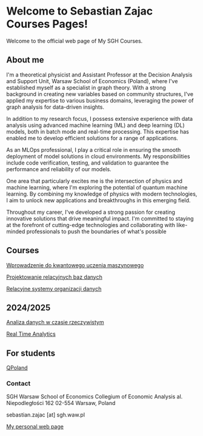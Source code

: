 # Welcome to Sebastian Zajac Courses Pages!

Welcome to the official web page of My SGH Courses.

## About me

I'm a theoretical physicist and Assistant Professor at the Decision 
Analysis and Support Unit, Warsaw School of Economics (Poland), where 
I've established myself as a specialist in graph theory. 
With a strong background in creating new variables based on community structures, I've 
applied my expertise to various business domains, leveraging the power 
of graph analysis for data-driven insights.

In addition to my research focus, I possess extensive experience with 
data analysis using advanced machine learning (ML) and deep learning 
(DL) models, both in batch mode and real-time processing. 
This expertise has enabled me to develop efficient solutions for a range of 
applications.

As an MLOps professional, I play a critical role in ensuring the smooth 
deployment of model solutions in cloud environments. 
My responsibilities include code verification, testing, and validation to guarantee the 
performance and reliability of our models.

One area that particularly excites me is the intersection of physics and 
machine learning, where I'm exploring the potential of quantum machine 
learning. 
By combining my knowledge of physics with modern technologies, I aim to unlock new applications and breakthroughs in this emerging field.

Throughout my career, I've developed a strong passion for creating 
innovative solutions that drive meaningful impact. I'm committed to 
staying at the forefront of cutting-edge technologies and collaborating 
with like-minded professionals to push the boundaries of what's 
possible


## Courses

[Wprowadzenie do kwantowego uczenia maszynowego](https://sebkaz-teaching.github.io/qml2025/)

[Projektowanie relacyjnych baz danych](https://sebkaz-teaching.github.io/prba)

[Relacyjne systemy organizacji danych](https://sebkaz-teaching.github.io/rsod)


## 2024/2025

[Analiza danych w czasie rzeczywistym](https://sebkaz-teaching.github.io/RTA_2025/)

[Real Time Analytics](https://sebkaz-teaching.github.io/RTA_2025EN/)

## For students

[QPoland](https://qworld.net/qpoland/)

### Contact

SGH Warsaw School of Economics 
Collegium of Economic Analysis 
al. Niepodległości 162 
02-554 Warsaw, Poland 

sebastian.zajac [at] sgh.waw.pl

[My personal web page](https://sebastianzajac.pl)

<!-- ### Archive
[Wprowadzenie do kwantowego uczenia maszynowego](https://sebkaz-teaching.github.io/qml2024/)

[Analiza danych w czasie rzeczywistym](https://sebkaz-teaching.github.io/RTA_2024/)

[Real Time Analytics 2024](https://sebkaz-teaching.github.io/RTA_2024EN/)

[Wprowadzenie do kwantowego uczenia maszynowego](https://sebkaz-teaching.github.io/intro_to_qml/)

[Analiza danych w czasie rzeczywistym PL](https://sebkaz-teaching.github.io/RTA_2023/) -  2023

[Real Time Analytics EN](https://sebkaz-teaching.github.io/RTA_2023EN/) - 2023

[Analiza danych w czasie rzeczywistym PL](https://sebkaz-teaching.github.io/RTA_summer2022/) -  2022

[Real Time Analytics EN](https://sebkaz-teaching.github.io/RealTimeEN/) -  2021/22

[Analiza danych w czasie rzeczywistym PL](https://sebkaz-teaching.github.io/RealTime/) - 2021

[Basics and Advanced SAS Programming](https://sebkaz-teaching.github.io/ProgramowanieSAS/index.html) - 2020  -->

